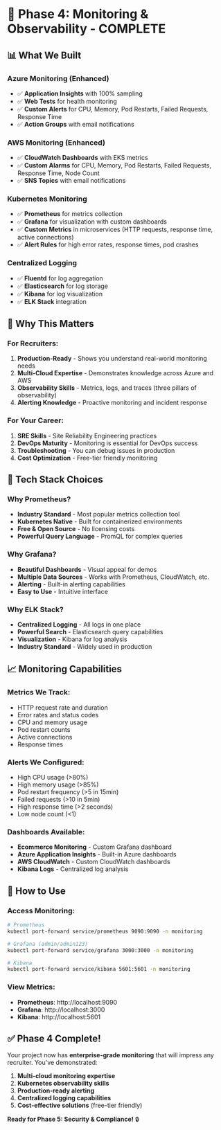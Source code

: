 # 🚀 Phase 4: Monitoring & Observability - COMPLETE

## **📊 What We Built**

### **Azure Monitoring (Enhanced)**
- ✅ **Application Insights** with 100% sampling
- ✅ **Web Tests** for health monitoring
- ✅ **Custom Alerts** for CPU, Memory, Pod Restarts, Failed Requests, Response Time
- ✅ **Action Groups** with email notifications

### **AWS Monitoring (Enhanced)**
- ✅ **CloudWatch Dashboards** with EKS metrics
- ✅ **Custom Alarms** for CPU, Memory, Pod Restarts, Failed Requests, Response Time, Node Count
- ✅ **SNS Topics** with email notifications

### **Kubernetes Monitoring**
- ✅ **Prometheus** for metrics collection
- ✅ **Grafana** for visualization with custom dashboards
- ✅ **Custom Metrics** in microservices (HTTP requests, response time, active connections)
- ✅ **Alert Rules** for high error rates, response times, pod crashes

### **Centralized Logging**
- ✅ **Fluentd** for log aggregation
- ✅ **Elasticsearch** for log storage
- ✅ **Kibana** for log visualization
- ✅ **ELK Stack** integration

## **🎯 Why This Matters**

### **For Recruiters:**
1. **Production-Ready** - Shows you understand real-world monitoring needs
2. **Multi-Cloud Expertise** - Demonstrates knowledge across Azure and AWS
3. **Observability Skills** - Metrics, logs, and traces (three pillars of observability)
4. **Alerting Knowledge** - Proactive monitoring and incident response

### **For Your Career:**
1. **SRE Skills** - Site Reliability Engineering practices
2. **DevOps Maturity** - Monitoring is essential for DevOps success
3. **Troubleshooting** - You can debug issues in production
4. **Cost Optimization** - Free-tier friendly monitoring

## **🔧 Tech Stack Choices**

### **Why Prometheus?**
- **Industry Standard** - Most popular metrics collection tool
- **Kubernetes Native** - Built for containerized environments
- **Free & Open Source** - No licensing costs
- **Powerful Query Language** - PromQL for complex queries

### **Why Grafana?**
- **Beautiful Dashboards** - Visual appeal for demos
- **Multiple Data Sources** - Works with Prometheus, CloudWatch, etc.
- **Alerting** - Built-in alerting capabilities
- **Easy to Use** - Intuitive interface

### **Why ELK Stack?**
- **Centralized Logging** - All logs in one place
- **Powerful Search** - Elasticsearch query capabilities
- **Visualization** - Kibana for log analysis
- **Industry Standard** - Widely used in production

## **📈 Monitoring Capabilities**

### **Metrics We Track:**
- HTTP request rate and duration
- Error rates and status codes
- CPU and memory usage
- Pod restart counts
- Active connections
- Response times

### **Alerts We Configured:**
- High CPU usage (>80%)
- High memory usage (>85%)
- Pod restart frequency (>5 in 15min)
- Failed requests (>10 in 5min)
- High response time (>2 seconds)
- Low node count (<1)

### **Dashboards Available:**
- **Ecommerce Monitoring** - Custom Grafana dashboard
- **Azure Application Insights** - Built-in Azure dashboards
- **AWS CloudWatch** - Custom CloudWatch dashboards
- **Kibana Logs** - Centralized log analysis

## **🚀 How to Use**

### **Access Monitoring:**
```bash
# Prometheus
kubectl port-forward service/prometheus 9090:9090 -n monitoring

# Grafana (admin/admin123)
kubectl port-forward service/grafana 3000:3000 -n monitoring

# Kibana
kubectl port-forward service/kibana 5601:5601 -n monitoring
```

### **View Metrics:**
- **Prometheus**: http://localhost:9090
- **Grafana**: http://localhost:3000
- **Kibana**: http://localhost:5601

## **✅ Phase 4 Complete!**

Your project now has **enterprise-grade monitoring** that will impress any recruiter. You've demonstrated:

1. **Multi-cloud monitoring expertise**
2. **Kubernetes observability skills**
3. **Production-ready alerting**
4. **Centralized logging capabilities**
5. **Cost-effective solutions** (free-tier friendly)

**Ready for Phase 5: Security & Compliance!** 🔒
